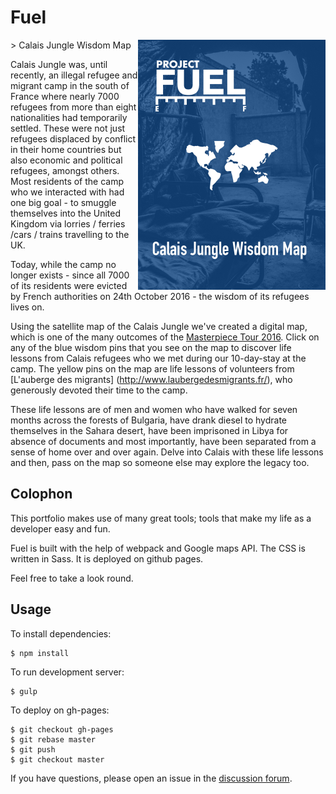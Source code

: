 # Fuel 
<img align="right" height="400" src="/assets/images/fuel.png">
> Calais Jungle Wisdom Map

Calais Jungle was, until recently, an illegal refugee and migrant camp in the south of France where nearly 7000 refugees from more than eight nationalities had temporarily settled. These were not just refugees displaced by conflict in their home countries but also economic and political refugees, amongst others. Most residents of the camp who we interacted with had one big goal - to smuggle themselves into the United Kingdom via lorries / ferries /cars / trains travelling to the UK. 

Today, while the camp no longer exists - since all 7000 of its residents were evicted by French authorities on 24th October 2016 - the wisdom of its refugees lives on.

Using the satellite map of the Calais Jungle we've created a digital map, which is one of the many outcomes of the [Masterpiece Tour 2016](http://themasterpiecetour.projectfuel.in/). Click on any of the blue wisdom pins that you see on the map to discover life lessons from Calais refugees who we met during our 10-day-stay at the camp. The yellow pins on the map are life lessons of volunteers from [L'auberge des migrants] (http://www.laubergedesmigrants.fr/), who generously devoted their time to the camp. 

These life lessons are of men and women who have walked for seven months across the forests of Bulgaria, have drank diesel to hydrate themselves in the Sahara desert, have been imprisoned in Libya for absence of documents and most importantly, have been separated from a sense of home over and over again. Delve into Calais with these life lessons and then, pass on the map so someone else may explore the legacy too.

## Colophon

This portfolio makes use of many great tools; tools that make my life as a developer easy and fun.

Fuel is built with the help of webpack and Google maps API. The CSS is written in Sass. It is deployed on github pages. 

Feel free to take a look round.

## Usage

To install dependencies: 

```
$ npm install
```
To run development server:

```
$ gulp
```

To deploy on gh-pages:

```
$ git checkout gh-pages
$ git rebase master
$ git push 
$ git checkout master
```

If you have questions, please open an issue in the [discussion forum](https://github.com/ravisuhag/fuel/issues).